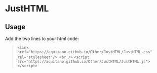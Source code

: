 # JustHTML

## **Usage** ##
Add the two lines to your html code: <br />
  >`<link href="https://aquitano.github.io/Other/JustHTML/JustHTML.css" rel="stylesheet"/> <br />`
  >`<script src="https://aquitano.github.io/Other/JustHTML/JustHTML.js"></script>`
